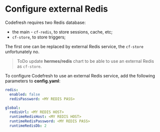 # Configure external Redis

Codefresh requires two Redis database:

- the main - `cf-redis`, to store sessions, cache, etc;
- `cf-store`, to store triggers;
  
The first one can be replaced by external Redis service, the `cf-store` unfortunately no.

>ToDo
update __hermes/redis__ chart to be able to use an external Redis as `cf-store`.

To configure Codefresh to use an external Redis service, add the following parameters to __config.yaml__:

```yaml
redis:
  enabled: false
  redisPassword: <MY REDIS PASS>

global:
  redisUrl: <MY REDIS HOST>
  runtimeRedisHost: <MY REDIS HOST>
  runtimeRedisPassword: <MY REDIS PASS>
  runtimeRedisDb: 2
```
